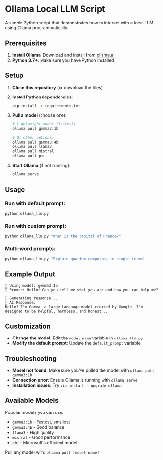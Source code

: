 # Ollama Local LLM Script

A simple Python script that demonstrates how to interact with a local LLM using Ollama programmatically.

## Prerequisites

1. **Install Ollama**: Download and install from [ollama.ai](https://ollama.ai/)
2. **Python 3.7+**: Make sure you have Python installed

## Setup

1. **Clone this repository** (or download the files)

2. **Install Python dependencies**:
   ```bash
   pip install -r requirements.txt
   ```

3. **Pull a model** (choose one):
   ```bash
   # Lightweight model (fastest)
   ollama pull gemma3:1b
   
   # Or other options:
   ollama pull gemma3:4b
   ollama pull llama3
   ollama pull mistral
   ollama pull phi
   ```

4. **Start Ollama** (if not running):
   ```bash
   ollama serve
   ```

## Usage

### Run with default prompt:
```bash
python ollama_llm.py
```

### Run with custom prompt:
```bash
python ollama_llm.py "What is the capital of France?"
```

### Multi-word prompts:
```bash
python ollama_llm.py "Explain quantum computing in simple terms"
```

## Example Output

```
🤖 Using model: gemma3:1b
📝 Prompt: Hello! Can you tell me what you are and how you can help me?
--------------------------------------------------
🔄 Generating response...
🎯 AI Response:
Hello! I'm Gemma, a large language model created by Google. I'm designed to be helpful, harmless, and honest...
```

## Customization

- **Change the model**: Edit the `model_name` variable in `ollama_llm.py`
- **Modify the default prompt**: Update the `default_prompt` variable

## Troubleshooting

- **Model not found**: Make sure you've pulled the model with `ollama pull gemma3:1b`
- **Connection error**: Ensure Ollama is running with `ollama serve`
- **Installation issues**: Try `pip install --upgrade ollama`

## Available Models

Popular models you can use:
- `gemma3:1b` - Fastest, smallest
- `gemma3:4b` - Good balance
- `llama3` - High quality
- `mistral` - Good performance
- `phi` - Microsoft's efficient model

Pull any model with: `ollama pull [model-name]` 